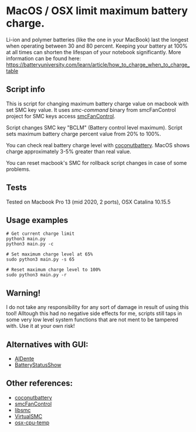 MacOS / OSX limit maximum battery charge.
========================

Li-ion and polymer batteries (like the one in your MacBook) last the longest when operating between 30 and 80 percent. Keeping your battery at 100% at all times can shorten the lifespan of your notebook significantly. More information can be found here: https://batteryuniversity.com/learn/article/how_to_charge_when_to_charge_table

Script info
------------------------
This is script for changing maximum battery charge value on macbook with set SMC key value. 
It uses *smc-command* binary from smcFanControl project for SMC keys access [smcFanControl](https://github.com/hholtmann/smcFanControl "smcFanControl"). 

Script changes SMC key "BCLM" (Battery control level maximum). Script sets maximum battery charge percent value from 20% to 100%.

You can check real battery charge level with [coconutbattery](https://www.coconut-flavour.com/coconutbattery/). MacOS shows charge approximately 3-5% greater than real value.

You can reset macbook's SMC for rollback script changes in case of some problems.

Tests 
------------------------
Tested on Macbook Pro 13 (mid 2020, 2 ports), OSX Catalina 10.15.5

Usage examples
------------------------
```
# Get current charge limit
python3 main.py
python3 main.py -c

# Set maximum charge level at 65%
sudo python3 main.py -s 65

# Reset maximum charge level to 100%
sudo python3 main.py -r
```

Warning!
------------------------
I do not take any responsibility for any sort of damage in result of using this tool! Alltough this had no negative side effects for me, scripts still taps in some very low level system functions that are not ment to be tampered with. Use it at your own risk!

Alternatives with GUI:
------------------------
- [AlDente](https://github.com/davidwernhart/AlDente)
- [BatteryStatusShow](https://github.com/sicreative/BatteryStatusShow)

Other references:
------------------------
- [coconutbattery](https://www.coconut-flavour.com/coconutbattery/)
- [smcFanControl](https://github.com/hholtmann/smcFanControl)
- [libsmc](https://github.com/beltex/libsmc)
- [VirtualSMC](https://github.com/acidanthera/VirtualSMC)
- [osx-cpu-temp](https://github.com/lavoiesl/osx-cpu-temp)

